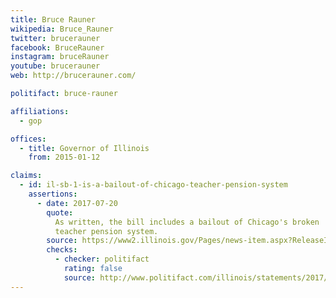 ```yaml
---
title: Bruce Rauner
wikipedia: Bruce_Rauner
twitter: brucerauner
facebook: BruceRauner
instagram: bruceRauner
youtube: brucerauner
web: http://brucerauner.com/

politifact: bruce-rauner

affiliations:
  - gop

offices:
  - title: Governor of Illinois
    from: 2015-01-12

claims:
  - id: il-sb-1-is-a-bailout-of-chicago-teacher-pension-system
    assertions:
      - date: 2017-07-20
        quote:
          As written, the bill includes a bailout of Chicago's broken
          teacher pension system.
        source: https://www2.illinois.gov/Pages/news-item.aspx?ReleaseID=14643
        checks:
          - checker: politifact
            rating: false
            source: http://www.politifact.com/illinois/statements/2017/aug/01/bruce-rauner/rauners-chicago-schools-bailout-claim-rooted-polit/
---
```

